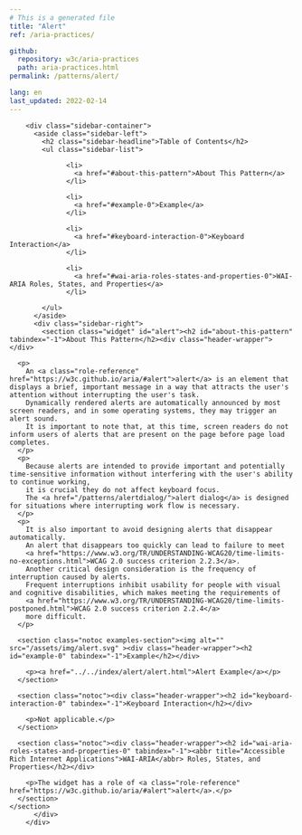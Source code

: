 ```yaml
---
# This is a generated file
title: "Alert"
ref: /aria-practices/

github:
  repository: w3c/aria-practices
  path: aria-practices.html
permalink: /patterns/alert/

lang: en
last_updated: 2022-02-14
---
```



<link rel="stylesheet" href="/assets/styles.css">
<!-- Code highlighting styles -->
<link rel="stylesheet" href="/index/css/github.css">

<div>

        <div class="sidebar-container">
          <aside class="sidebar-left">
            <h2 class="sidebar-headline">Table of Contents</h2>
            <ul class="sidebar-list">
              
                  <li>
                    <a href="#about-this-pattern">About This Pattern</a>
                  </li>
                 
                  <li>
                    <a href="#example-0">Example</a>
                  </li>
                 
                  <li>
                    <a href="#keyboard-interaction-0">Keyboard Interaction</a>
                  </li>
                 
                  <li>
                    <a href="#wai-aria-roles-states-and-properties-0">WAI-ARIA Roles, States, and Properties</a>
                  </li>
                
            </ul>
          </aside>
          <div class="sidebar-right">
            <section class="widget" id="alert"><h2 id="about-this-pattern" tabindex="-1">About This Pattern</h2><div class="header-wrapper"></div>
      
      <p>
        An <a class="role-reference" href="https://w3c.github.io/aria/#alert">alert</a> is an element that displays a brief, important message in a way that attracts the user's attention without interrupting the user's task.
        Dynamically rendered alerts are automatically announced by most screen readers, and in some operating systems, they may trigger an alert sound.
        It is important to note that, at this time, screen readers do not inform users of alerts that are present on the page before page load completes.
      </p>
      <p>
        Because alerts are intended to provide important and potentially time-sensitive information without interfering with the user's ability to continue working,
        it is crucial they do not affect keyboard focus.
        The <a href="/patterns/alertdialog/">alert dialog</a> is designed for situations where interrupting work flow is necessary.
      </p>
      <p>
        It is also important to avoid designing alerts that disappear automatically.
        An alert that disappears too quickly can lead to failure to meet
        <a href="https://www.w3.org/TR/UNDERSTANDING-WCAG20/time-limits-no-exceptions.html">WCAG 2.0 success criterion 2.2.3</a>.
        Another critical design consideration is the frequency of interruption caused by alerts.
        Frequent interruptions inhibit usability for people with visual and cognitive disabilities, which makes meeting the requirements of
        <a href="https://www.w3.org/TR/UNDERSTANDING-WCAG20/time-limits-postponed.html">WCAG 2.0 success criterion 2.2.4</a>
        more difficult.
      </p>

      <section class="notoc examples-section"><img alt="" src="/assets/img/alert.svg" ><div class="header-wrapper"><h2 id="example-0" tabindex="-1">Example</h2></div>
        
        <p><a href="../../index/alert/alert.html">Alert Example</a></p>
      </section>

      <section class="notoc"><div class="header-wrapper"><h2 id="keyboard-interaction-0" tabindex="-1">Keyboard Interaction</h2></div>
        
        <p>Not applicable.</p>
      </section>

      <section class="notoc"><div class="header-wrapper"><h2 id="wai-aria-roles-states-and-properties-0" tabindex="-1"><abbr title="Accessible Rich Internet Applications">WAI-ARIA</abbr> Roles, States, and Properties</h2></div>
        
        <p>The widget has a role of <a class="role-reference" href="https://w3c.github.io/aria/#alert">alert</a>.</p>
      </section>
    </section>
          </div>
        </div>
      
</div>
<script>
  var SkipToConfig = {
    settings: {
      skipTo: {
        displayOption: 'popup',
        attachElement: '#site-header',
        colorTheme: 'aria'
      }
    }
  };
</script>
<script src="/assets/skipto.min.js"></script>
